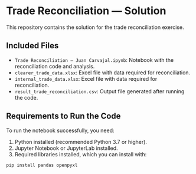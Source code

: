 # Trade Reconciliation — Solution

This repository contains the solution for the trade reconciliation exercise.

## Included Files

- `Trade Reconciliation — Juan Carvajal.ipynb`: Notebook with the reconciliation code and analysis.
- `clearer_trade_data.xlsx`: Excel file with data required for reconciliation.
- `internal_trade_data.xlsx`: Excel file with data required for reconciliation.
- `result_trade_reconciliation.csv`: Output file generated after running the code.

## Requirements to Run the Code

To run the notebook successfully, you need:

1. Python installed (recommended Python 3.7 or higher).
2. Jupyter Notebook or JupyterLab installed.
3. Required libraries installed, which you can install with:

```bash
pip install pandas openpyxl
